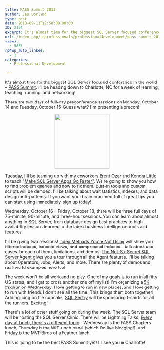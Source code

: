 ```yaml
---
title: PASS Summit 2013
author: Jes Borland
type: post
date: 2013-09-11T12:58:00+00:00
ID: 2154
excerpt: It's almost time for the biggest SQL Server focused conference in the world – PASS Summit. I'll be heading down to Charlotte, NC for a week of learning, teaching, running, and networking!
url: /index.php/itprofessionals/professionaldevelopment/pass-summit-2013/
views:
  - 5885
rp4wp_auto_linked:
  - 1
categories:
  - Professional Development

---
```

It's almost time for the biggest SQL Server focused conference in the world – <a href="http://www.sqlpass.org/summit/2013/" target="_blank">PASS Summit</a>. I'll be heading down to Charlotte, NC for a week of learning, teaching, running, and networking!

There are two days of full-day preconference sessions on Monday, October 14 and Tuesday, October 15. Guess what? I'm presenting a precon!

<p style="text-align: center;">
  <img style="vertical-align: middle;" src="/wp-content/uploads/users/grrlgeek/PASS_2013_SpeakingButton_180x180.png?mtime=1378904117" alt="" width="180" height="180" />
</p>

Tuesday, I'll be teaming up with my coworkers Brent Ozar and Kendra Little to teach "[Make SQL Server Apps Go Faster"][1]. We're going to show you how to find problem queries and how to fix them. Built-in tools and custom scripts will be demoed. I'll be talking about wait statistics, indexes, and data design anti-patterns. If you want your brain crammed full of great tips you can start using immediately, [sign up today][2]!

Wednesday, October 16 – Friday, October 18, there will be three full days of 75-minute, 90-minute, and three-hour sessions. You can learn about almost anything in SQL Server, from database design best practices to high availability lessons learned to the latest business intelligence tools and features.

I'll be giving two sessions! [Index Methods You're Not Using][3] will show you filtered indexes, indexed views, and compressed indexes. I talk about use cases for each of them, limitations, and demos. [The Not-So-Secret SQL Server Agent][4] gives you a tour through all the Agent features. I'll be talking about Operators, Jobs, Alerts, and more. There are plenty of demos and real-world examples here too!

The week won't be all work and no play. One of my goals is to run in all fifty US states, and I get to cross another one off my list! I'm organizing a [5K #sqlrun on Wednesday][5]. I love getting to run in new places, and I love getting to run with friends I don't see all the time. This brings them both together! Adding icing on the cupcake, [SQL Sentry][6] will be sponsoring t-shirts for all the runners. Exciting!

There's a lot of other stuff going on during the week. The SQL Server team will be hosting the SQL Server Clinic. There will be Lightning Talks. [Every day at lunch, there's a different topic][7] – Wednesday is the PASS Chapters lunch, Thursday is the WIT lunch panel (which I'm live blogging!), and Friday is the MVP Birds of a Feather lunch.

This is going to be the best PASS Summit yet! I'll see you in Charlotte!

 [1]: http://www.sqlpass.org/summit/2013/Sessions/SessionDetails.aspx?sid=4423
 [2]: http://www.sqlpass.org/summit/2013/RegisterNow.aspx
 [3]: http://www.sqlpass.org/summit/2013/Sessions/SessionDetails.aspx?sid=4509
 [4]: http://www.sqlpass.org/summit/2013/Sessions/SessionDetails.aspx?sid=4422
 [5]: https://sqlrun.eventbrite.com/
 [6]: http://sqlsentry.net/
 [7]: http://www.sqlpass.org/summit/2013/Connect/Luncheons.aspx